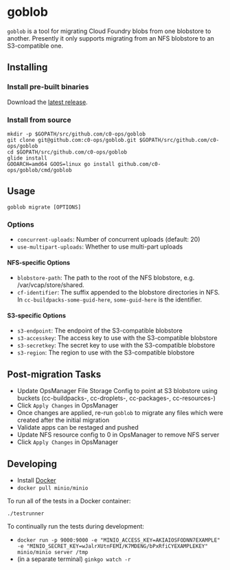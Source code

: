 # goblob

`goblob` is a tool for migrating Cloud Foundry blobs from one blobstore to
another. Presently it only supports migrating from an NFS blobstore to an
S3-compatible one.

## Installing

### Install pre-built binaries

Download the [latest release](https://github.com/c0-ops/goblob/releases/latest).

### Install from source

```
mkdir -p $GOPATH/src/github.com/c0-ops/goblob
git clone git@github.com:c0-ops/goblob.git $GOPATH/src/github.com/c0-ops/goblob
cd $GOPATH/src/github.com/c0-ops/goblob
glide install
GOOARCH=amd64 GOOS=linux go install github.com/c0-ops/goblob/cmd/goblob
```

## Usage

`goblob migrate [OPTIONS]`

### Options

* `concurrent-uploads`: Number of concurrent uploads (default: 20)
* `use-multipart-uploads`: Whether to use multi-part uploads

#### NFS-specific Options

* `blobstore-path`: The path to the root of the NFS blobstore, e.g. /var/vcap/store/shared.
* `cf-identifier`: The suffix appended to the blobstore directories in NFS. In `cc-buildpacks-some-guid-here`, `some-guid-here` is the identifier.

#### S3-specific Options

* `s3-endpoint`: The endpoint of the S3-compatible blobstore
* `s3-accesskey`: The access key to use with the S3-compatible blobstore
* `s3-secretkey`: The secret key to use with the S3-compatible blobstore
* `s3-region`: The region to use with the S3-compatible blobstore

## Post-migration Tasks

- Update OpsManager File Storage Config to point at S3 blobstore using buckets (cc-buildpacks-<uniqueid>, cc-droplets-<uniqueid>, cc-packages-<uniqueid>, cc-resources-<uniqueid>)
- Click `Apply Changes` in OpsManager
- Once changes are applied, re-run `goblob` to migrate any files which were created after the initial migration
- Validate apps can be restaged and pushed
- Update NFS resource config to 0 in OpsManager to remove NFS server
- Click `Apply Changes` in OpsManager

## Developing

* Install [Docker](https://www.docker.com/products/docker)
* `docker pull minio/minio`

To run all of the tests in a Docker container:

`./testrunner`

To continually run the tests during development:

* `docker run -p 9000:9000 -e "MINIO_ACCESS_KEY=AKIAIOSFODNN7EXAMPLE" -e "MINIO_SECRET_KEY=wJalrXUtnFEMI/K7MDENG/bPxRfiCYEXAMPLEKEY" minio/minio server /tmp`
* (in a separate terminal) `ginkgo watch -r`
